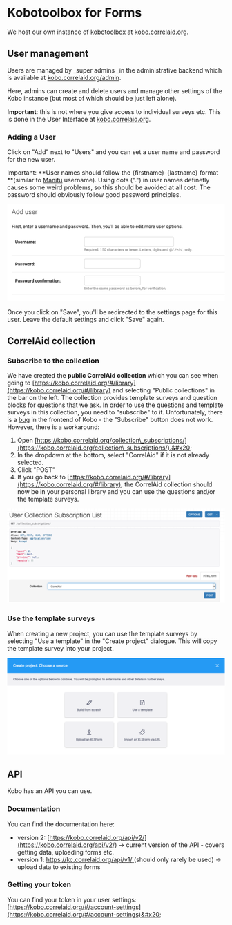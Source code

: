 # Kobotoolbox for Forms

We host our own instance of [kobotoolbox](https://www.kobotoolbox.org) at [kobo.correlaid.org](https://kobo.correlaid.org).

## User management

Users are managed by _super admins _in the administrative backend which is available at [kobo.correlaid.org/admin](https://kobo.correlaid.org/admin).

Here, admins can create and delete users and manage other settings of the Kobo instance (but most of which should be just left alone).&#x20;

**Important**: this is not where you give access to individual surveys etc. This is done in the User Interface at [kobo.correlaid.org](https://kobo.correlaid.org).

### Adding a User

Click on "Add" next to "Users" and you can set a user name and password for the new user.&#x20;

Important: **User names should follow the {firstname}-{lastname} format **(similar to [Manitu](email.md#user-name-and-inbox) username). Using dots (".") in user names definetly causes some weird problems, so this should be avoided at all cost. The password should obviously follow good password principles. &#x20;

![](../../.gitbook/assets/screenshot-2021-03-03-at-09.53.17.png)

Once you click on "Save", you'll be redirected to the settings page for this user. Leave the default settings and click "Save" again.

## CorrelAid collection

### Subscribe to the collection

We have created the **public CorrelAid collection** which you can see when going to [https://kobo.correlaid.org/#/library](https://kobo.correlaid.org/#/library) and selecting "Public collections" in the bar on the left. The collection provides template surveys and question blocks for questions that we ask. In order to use the questions and template surveys in this collection, you need to "subscribe" to it. Unfortunately, there is a [bug](https://github.com/kobotoolbox/kpi/issues/2813) in the frontend of Kobo - the "Subscribe" button does not work. However, there is a workaround:

1. Open [https://kobo.correlaid.org/collection\_subscriptions/](https://kobo.correlaid.org/collection\_subscriptions/).&#x20;
2. In the dropdown at the bottom, select "CorrelAid" if it is not already selected.&#x20;
3. Click "POST"
4. If you go back to [https://kobo.correlaid.org/#/library](https://kobo.correlaid.org/#/library), the CorrelAid collection should now be in your personal library and you can use the questions and/or the template surveys.

![](../../.gitbook/assets/screenshot-2021-03-03-at-10.04.42.png)

### Use the template surveys

When creating a new project, you can use the template surveys by selecting "Use a template" in the "Create project" dialogue. This will copy the template survey into your project.

![](../../.gitbook/assets/screenshot-2021-03-03-at-10.09.44.png)

## API

Kobo has an API you can use.&#x20;

### Documentation

You can find the documentation here:

* version 2: [https://kobo.correlaid.org/api/v2/](https://kobo.correlaid.org/api/v2/) -> current version of the API - covers getting data, uploading forms etc.
* version 1: [https://kc.correlaid.org/api/v1/ ](https://kc.kobotoolbox.org/api/v1/)(should only rarely be used) -> upload data to existing forms

### Getting your token

You can find your token in your user settings: [https://kobo.correlaid.org/#/account-settings](https://kobo.correlaid.org/#/account-settings)&#x20;

####

